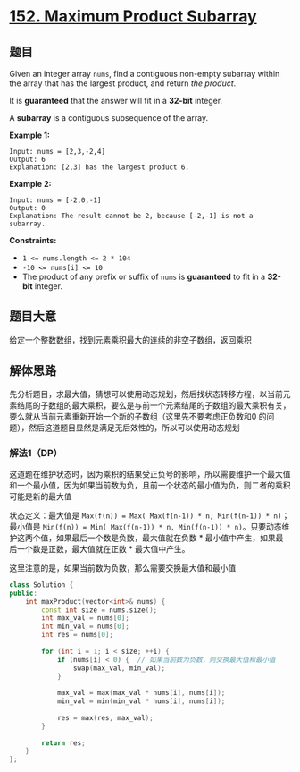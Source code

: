 # [152. Maximum Product Subarray](https://leetcode.com/problems/maximum-product-subarray/)

## 题目

Given an integer array `nums`, find a contiguous non-empty subarray within the array that has the largest product, and return *the product*.

It is **guaranteed** that the answer will fit in a **32-bit** integer.

A **subarray** is a contiguous subsequence of the array.

 

**Example 1:**

```
Input: nums = [2,3,-2,4]
Output: 6
Explanation: [2,3] has the largest product 6.
```

**Example 2:**

```
Input: nums = [-2,0,-1]
Output: 0
Explanation: The result cannot be 2, because [-2,-1] is not a subarray.
```

 

**Constraints:**

- `1 <= nums.length <= 2 * 104`
- `-10 <= nums[i] <= 10`
- The product of any prefix or suffix of `nums` is **guaranteed** to fit in a **32-bit** integer.

## 题目大意

给定一个整数数组，找到元素乘积最大的连续的非空子数组，返回乘积

## 解体思路

先分析题目，求最大值，猜想可以使用动态规划，然后找状态转移方程，以当前元素结尾的子数组的最大乘积，要么是与前一个元素结尾的子数组的最大乘积有关，要么就从当前元素重新开始一个新的子数组（这里先不要考虑正负数和0 的问题），然后这道题目显然是满足无后效性的，所以可以使用动态规划

### 解法1（DP）

这道题在维护状态时，因为乘积的结果受正负号的影响，所以需要维护一个最大值和一个最小值，因为如果当前数为负，且前一个状态的最小值为负，则二者的乘积可能是新的最大值

状态定义：最大值是 `Max(f(n)) = Max( Max(f(n-1)) * n, Min(f(n-1)) * n)`；最小值是 `Min(f(n)) = Min( Max(f(n-1)) * n, Min(f(n-1)) * n)`。只要动态维护这两个值，如果最后一个数是负数，最大值就在负数 * 最小值中产生，如果最后一个数是正数，最大值就在正数 * 最大值中产生。

这里注意的是，如果当前数为负数，那么需要交换最大值和最小值

`````c++
class Solution {
public:
    int maxProduct(vector<int>& nums) {
        const int size = nums.size();
        int max_val = nums[0];
        int min_val = nums[0];
        int res = nums[0];
        
        for (int i = 1; i < size; ++i) {
            if (nums[i] < 0) {  // 如果当前数为负数，则交换最大值和最小值
                swap(max_val, min_val);
            }
            
            max_val = max(max_val * nums[i], nums[i]);
            min_val = min(min_val * nums[i], nums[i]);
            
            res = max(res, max_val);
        }
        
        return res;
    }
};
`````

